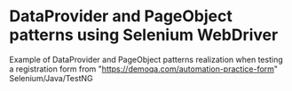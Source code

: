 # DataProvider and PageObject patterns using Selenium WebDriver
Example of DataProvider and PageObject patterns realization when testing a registration form from "https://demoqa.com/automation-practice-form"
Selenium/Java/TestNG
